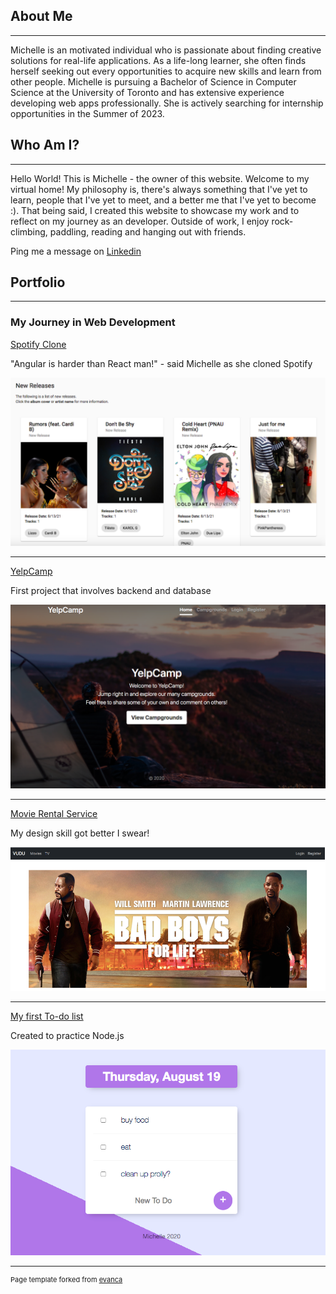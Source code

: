 ## About Me

---

Michelle is an motivated individual who is passionate about finding creative solutions for real-life applications. As a life-long learner, she often finds herself seeking out every opportunities to acquire new skills and learn from other people. Michelle is pursuing a Bachelor of Science in Computer Science at the University of Toronto and has extensive experience developing web apps professionally. She is actively searching for internship opportunities in the Summer of 2023. 


## Who Am I?
---

Hello World! This is Michelle - the owner of this website. Welcome to my virtual home!
My philosophy is, there's always something that I've yet to learn, people that I've yet to meet, and a better me that I've yet to become :). 
That being said, I created this website to showcase my work and to reflect on my journey as an developer. Outside of work, I enjoy rock-climbing, paddling,  reading and hanging out with friends. 

Ping me a message on [Linkedin](https://www.linkedin.com/in/michellengnx/)


## Portfolio

---

### My Journey in Web Development

[Spotify Clone](https://sharp-kowalevski-020c5c.netlify.app/)
<p>"Angular is harder than React man!" - said Michelle as she cloned Spotify</p>
<img src="images/spotify-clone.jpg?raw=true"/>

---
[YelpCamp](https://michelle-yelp-camp.herokuapp.com/)
<p>First project that involves backend and database</p>
<img src="images/yelpcamp.jpg?raw=true"/>



---
[Movie Rental Service](/)
<p>My design skill got better I swear!</p>
<img src="images/vudu.png?raw=true"/>


---
[My first To-do list](https://michelle-to-do-list.herokuapp.com/)
<p>Created to practice Node.js</p>
<img src="images/todo-list.jpg?raw=true"/>

---
<p style="font-size:11px">Page template forked from <a href="https://github.com/evanca/quick-portfolio">evanca</a></p>
<!-- Remove above link if you don't want to attibute -->
